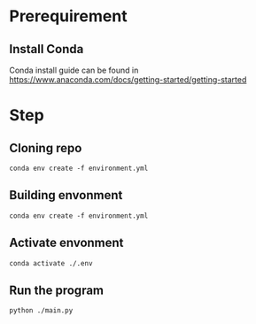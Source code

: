 # Prerequirement
## Install Conda

Conda install guide can be found in https://www.anaconda.com/docs/getting-started/getting-started

# Step

## Cloning repo

```
conda env create -f environment.yml
```

## Building envonment

```
conda env create -f environment.yml
```

## Activate envonment

```
conda activate ./.env
```

## Run the program

```
python ./main.py
```
